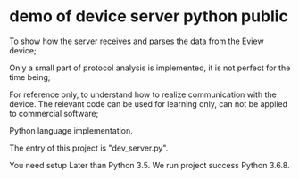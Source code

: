 # demo of device server python public

To show how the server receives and parses the data from the Eview device;

Only a small part of protocol analysis is implemented, it is not perfect for the time being;

For reference only, to understand how to realize communication with the device. The relevant code can be used for learning only, can not be applied to commercial software;

Python language implementation.

The entry of this project is "dev_server.py".

You need setup Later than Python 3.5. We run project success Python 3.6.8.
